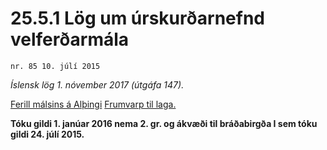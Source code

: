 # 25.5.1 Lög um úrskurðarnefnd velferðarmála

`nr. 85 10. júlí 2015`

_Íslensk lög 1. nóvember 2017 (útgáfa 147)._

[Ferill málsins á Alþingi](https://www.althingi.is/thingstorf/thingmalalistar-eftir-thingum/ferill/?ltg=144&mnr=207)
[Frumvarp til laga.](https://www.althingi.is/altext/144/s/0233.html)

**Tóku gildi 1. janúar 2016 nema 2. gr. og ákvæði til bráðabirgða I sem tóku gildi 24. júlí 2015.**

